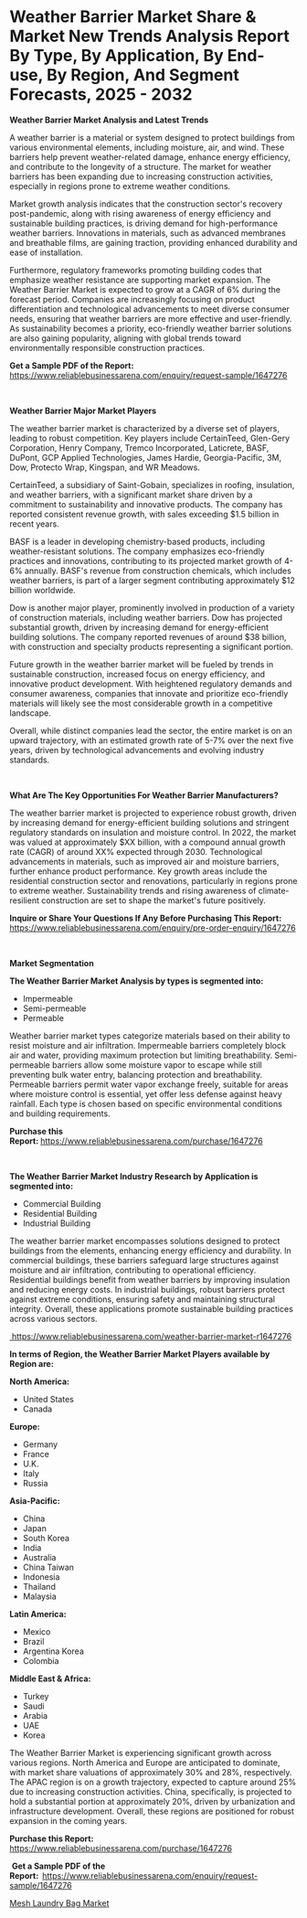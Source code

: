 <p><h1>Weather Barrier Market Share & Market New Trends Analysis Report By Type, By Application, By End-use, By Region, And Segment Forecasts, 2025 - 2032</h1></p><p><strong>Weather Barrier Market Analysis and Latest Trends</strong></p>
<p><p>A weather barrier is a material or system designed to protect buildings from various environmental elements, including moisture, air, and wind. These barriers help prevent weather-related damage, enhance energy efficiency, and contribute to the longevity of a structure. The market for weather barriers has been expanding due to increasing construction activities, especially in regions prone to extreme weather conditions. </p><p>Market growth analysis indicates that the construction sector's recovery post-pandemic, along with rising awareness of energy efficiency and sustainable building practices, is driving demand for high-performance weather barriers. Innovations in materials, such as advanced membranes and breathable films, are gaining traction, providing enhanced durability and ease of installation. </p><p>Furthermore, regulatory frameworks promoting building codes that emphasize weather resistance are supporting market expansion. The Weather Barrier Market is expected to grow at a CAGR of 6% during the forecast period. Companies are increasingly focusing on product differentiation and technological advancements to meet diverse consumer needs, ensuring that weather barriers are more effective and user-friendly. As sustainability becomes a priority, eco-friendly weather barrier solutions are also gaining popularity, aligning with global trends toward environmentally responsible construction practices.</p></p>
<p><strong>Get a Sample PDF of the Report:&nbsp;</strong> <a href="https://www.reliablebusinessarena.com/enquiry/request-sample/1647276?utm_campaign=1891&utm_medium=2&utm_source=Github&utm_content=ia&utm_term=05042025&utm_id=weather-barrier">https://www.reliablebusinessarena.com/enquiry/request-sample/1647276</a></p>
<p>&nbsp;</p>
<p><strong>Weather Barrier Major Market Players</strong></p>
<p><p>The weather barrier market is characterized by a diverse set of players, leading to robust competition. Key players include CertainTeed, Glen-Gery Corporation, Henry Company, Tremco Incorporated, Laticrete, BASF, DuPont, GCP Applied Technologies, James Hardie, Georgia-Pacific, 3M, Dow, Protecto Wrap, Kingspan, and WR Meadows. </p><p>CertainTeed, a subsidiary of Saint-Gobain, specializes in roofing, insulation, and weather barriers, with a significant market share driven by a commitment to sustainability and innovative products. The company has reported consistent revenue growth, with sales exceeding $1.5 billion in recent years. </p><p>BASF is a leader in developing chemistry-based products, including weather-resistant solutions. The company emphasizes eco-friendly practices and innovations, contributing to its projected market growth of 4-6% annually. BASF's revenue from construction chemicals, which includes weather barriers, is part of a larger segment contributing approximately $12 billion worldwide.</p><p>Dow is another major player, prominently involved in production of a variety of construction materials, including weather barriers. Dow has projected substantial growth, driven by increasing demand for energy-efficient building solutions. The company reported revenues of around $38 billion, with construction and specialty products representing a significant portion.</p><p>Future growth in the weather barrier market will be fueled by trends in sustainable construction, increased focus on energy efficiency, and innovative product development. With heightened regulatory demands and consumer awareness, companies that innovate and prioritize eco-friendly materials will likely see the most considerable growth in a competitive landscape. </p><p>Overall, while distinct companies lead the sector, the entire market is on an upward trajectory, with an estimated growth rate of 5-7% over the next five years, driven by technological advancements and evolving industry standards.</p></p>
<p>&nbsp;</p>
<p><strong>What Are The Key Opportunities For Weather Barrier Manufacturers?</strong></p>
<p><p>The weather barrier market is projected to experience robust growth, driven by increasing demand for energy-efficient building solutions and stringent regulatory standards on insulation and moisture control. In 2022, the market was valued at approximately $XX billion, with a compound annual growth rate (CAGR) of around XX% expected through 2030. Technological advancements in materials, such as improved air and moisture barriers, further enhance product performance. Key growth areas include the residential construction sector and renovations, particularly in regions prone to extreme weather. Sustainability trends and rising awareness of climate-resilient construction are set to shape the market's future positively.</p></p>
<p><strong>Inquire or Share Your Questions If Any Before Purchasing This Report:</strong> <a href="https://www.reliablebusinessarena.com/enquiry/pre-order-enquiry/1647276?utm_campaign=1891&utm_medium=2&utm_source=Github&utm_content=ia&utm_term=05042025&utm_id=weather-barrier">https://www.reliablebusinessarena.com/enquiry/pre-order-enquiry/1647276</a></p>
<p>&nbsp;</p>
<p><strong>Market Segmentation</strong></p>
<p><strong>The Weather Barrier Market Analysis by types is segmented into:</strong></p>
<p><ul><li>Impermeable</li><li>Semi-permeable</li><li>Permeable</li></ul></p>
<p><p>Weather barrier market types categorize materials based on their ability to resist moisture and air infiltration. Impermeable barriers completely block air and water, providing maximum protection but limiting breathability. Semi-permeable barriers allow some moisture vapor to escape while still preventing bulk water entry, balancing protection and breathability. Permeable barriers permit water vapor exchange freely, suitable for areas where moisture control is essential, yet offer less defense against heavy rainfall. Each type is chosen based on specific environmental conditions and building requirements.</p></p>
<p><strong>Purchase this Report:&nbsp;</strong><a href="https://www.reliablebusinessarena.com/purchase/1647276?utm_campaign=1891&utm_medium=2&utm_source=Github&utm_content=ia&utm_term=05042025&utm_id=weather-barrier">https://www.reliablebusinessarena.com/purchase/1647276</a></p>
<p>&nbsp;</p>
<p><strong>The Weather Barrier Market Industry Research by Application is segmented into:</strong></p>
<p><ul><li>Commercial Building</li><li>Residential Building</li><li>Industrial Building</li></ul></p>
<p><p>The weather barrier market encompasses solutions designed to protect buildings from the elements, enhancing energy efficiency and durability. In commercial buildings, these barriers safeguard large structures against moisture and air infiltration, contributing to operational efficiency. Residential buildings benefit from weather barriers by improving insulation and reducing energy costs. In industrial buildings, robust barriers protect against extreme conditions, ensuring safety and maintaining structural integrity. Overall, these applications promote sustainable building practices across various sectors.</p></p>
<p><a href="https://www.reliablebusinessarena.com/weather-barrier-market-r1647276?utm_campaign=1891&utm_medium=2&utm_source=Github&utm_content=ia&utm_term=05042025&utm_id=weather-barrier">&nbsp;https://www.reliablebusinessarena.com/weather-barrier-market-r1647276</a></p>
<p><strong>In terms of Region, the Weather Barrier Market Players available by Region are:</strong></p>
<p>
    <p> <strong> North America: </strong>
        <ul>
            <li>United States</li>
            <li>Canada</li>
        </ul>
        </p> 
    <p> <strong> Europe: </strong>
        <ul>
            <li>Germany</li>
            <li>France</li>
            <li>U.K.</li>
            <li>Italy</li>
            <li>Russia</li>
        </ul>
        </p> 
    <p> <strong> Asia-Pacific: </strong>
        <ul>
            <li>China</li>
            <li>Japan</li>
            <li>South Korea</li>
            <li>India</li>
            <li>Australia</li>
            <li>China Taiwan</li>
            <li>Indonesia</li>
            <li>Thailand</li>
            <li>Malaysia</li>
        </ul>
        </p> 
    <p> <strong> Latin America: </strong>
        <ul>
            <li>Mexico</li>
            <li>Brazil</li>
            <li>Argentina Korea</li>
            <li>Colombia</li>
        </ul>
        </p> 
    <p> <strong> Middle East & Africa: </strong>
        <ul>
            <li>Turkey</li>
            <li>Saudi</li>
            <li>Arabia</li>
            <li>UAE</li>
            <li>Korea</li>
        </ul>
    </p>
    </p>
<p><p>The Weather Barrier Market is experiencing significant growth across various regions. North America and Europe are anticipated to dominate, with market share valuations of approximately 30% and 28%, respectively. The APAC region is on a growth trajectory, expected to capture around 25% due to increasing construction activities. China, specifically, is projected to hold a substantial portion at approximately 20%, driven by urbanization and infrastructure development. Overall, these regions are positioned for robust expansion in the coming years.</p></p>
<p><strong>Purchase this Report: </strong><a href="https://www.reliablebusinessarena.com/purchase/1647276?utm_campaign=1891&utm_medium=2&utm_source=Github&utm_content=ia&utm_term=05042025&utm_id=weather-barrier">https://www.reliablebusinessarena.com/purchase/1647276</a></p>
<p>&nbsp;<strong>Get a Sample PDF of the Report:&nbsp;&nbsp;</strong><a href="https://www.reliablebusinessarena.com/enquiry/request-sample/1647276?utm_campaign=1891&utm_medium=2&utm_source=Github&utm_content=ia&utm_term=05042025&utm_id=weather-barrier">https://www.reliablebusinessarena.com/enquiry/request-sample/1647276</a></p>
<p><strong></strong></p>
<p><p><a href="https://github.com/Krish2023na/Market-Research-Report-List-7/blob/main/mesh-laundry-bag-market.md?utm_campaign=1891&utm_medium=2&utm_source=Github&utm_content=ia&utm_term=05042025&utm_id=weather-barrier">Mesh Laundry Bag Market</a></p></p>